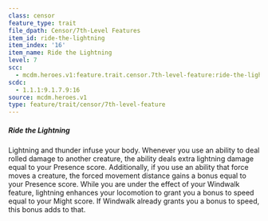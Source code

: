 ```yaml
---
class: censor
feature_type: trait
file_dpath: Censor/7th-Level Features
item_id: ride-the-lightning
item_index: '16'
item_name: Ride the Lightning
level: 7
scc:
  - mcdm.heroes.v1:feature.trait.censor.7th-level-feature:ride-the-lightning
scdc:
  - 1.1.1:9.1.7.9:16
source: mcdm.heroes.v1
type: feature/trait/censor/7th-level-feature
---
```


##### Ride the Lightning

Lightning and thunder infuse your body. Whenever you use an ability to deal rolled damage to another creature, the ability deals extra lightning damage equal to your Presence score. Additionally, if you use an ability that force moves a creature, the forced movement distance gains a bonus equal to your Presence score. While you are under the effect of your Windwalk feature, lightning enhances your locomotion to grant you a bonus to speed equal to your Might score. If Windwalk already grants you a bonus to speed, this bonus adds to that.
